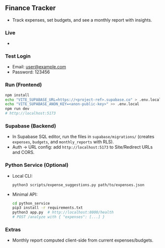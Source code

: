 ## Finance Tracker
- Track expenses, set budgets, and see a monthly report with insights.

### Live
- <your-live-url-here>

### Test Login
- Email: user@example.com
- Password: 123456

### Run (Frontend)
```bash
npm install
echo "VITE_SUPABASE_URL=https://<project-ref>.supabase.co" > .env.local
echo "VITE_SUPABASE_ANON_KEY=<anon-public-key>" >> .env.local
npm run dev
# http://localhost:5173
```

### Supabase (Backend)
- In Supabase SQL editor, run the files in `supabase/migrations/` (creates `expenses`, `budgets`, and `monthly_reports` with RLS).
- Auth → URL config: add `http://localhost:5173` to Site/Redirect URLs and CORS.

### Python Service (Optional)
- Local CLI:
  ```bash
  python3 scripts/expense_suggestions.py path/to/expenses.json
  ```
- Minimal API:
  ```bash
  cd python_service
  pip3 install -r requirements.txt
  python3 app.py  # http://localhost:8000/health
  # POST /analyze with { "expenses": [...] }
  ```

### Extras
- Monthly report computed client-side from current expenses/budgets.

